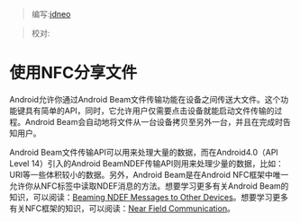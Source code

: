 > 编写:[jdneo](https://github.com/jdneo)

> 校对:

# 使用NFC分享文件
Android允许你通过Android Beam文件传输功能在设备之间传送大文件。这个功能键具有简单的API，同时，它允许用户仅需要点击设备就能启动文件传输的过程。Android Beam会自动地将文件从一台设备拷贝至另外一台，并且在完成时告知用户。

Android Beam文件传输API可以用来处理大量的数据，而在Android4.0（API Level 14）引入的Android BeamNDEF传输API则用来处理少量的数据，比如：URI等一些体积较小的数据。另外，Android Beam是在Android NFC框架中唯一允许你从NFC标签中读取NDEF消息的方法。想要学习更多有关Android Beam的知识，可以阅读：[Beaming NDEF Messages to Other Devices](http://developer.android.com/guide/topics/connectivity/nfc/nfc.html#p2p)。想要学习更多有关NFC框架的知识，可以阅读：[Near Field Communication](http://developer.android.com/guide/topics/connectivity/nfc/index.html)。
